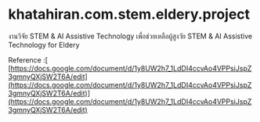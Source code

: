 # khatahiran.com.stem.eldery.project
งานวิจัย STEM & AI Assistive Technology เพื่อช่วยเหลือผู้สูงวัย
STEM & AI Assistive Technology for Eldery

Reference :[ [https://docs.google.com/document/d/1y8UW2h7_1LdDI4ccvAo4VPPsiJspZ3gmnyQXjSW2T6A/edit](https://docs.google.com/document/d/1y8UW2h7_1LdDI4ccvAo4VPPsiJspZ3gmnyQXjSW2T6A/edit)](https://docs.google.com/document/d/1y8UW2h7_1LdDI4ccvAo4VPPsiJspZ3gmnyQXjSW2T6A/edit)
